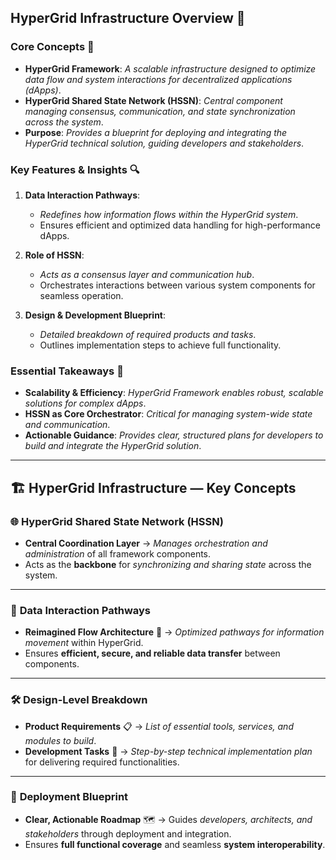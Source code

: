 ## HyperGrid Infrastructure Overview 🚀

### Core Concepts 🌟
- **HyperGrid Framework**: *A scalable infrastructure designed to optimize data flow and system interactions for decentralized applications (dApps)*.
- **HyperGrid Shared State Network (HSSN)**: *Central component managing consensus, communication, and state synchronization across the system*.
- **Purpose**: *Provides a blueprint for deploying and integrating the HyperGrid technical solution, guiding developers and stakeholders*.

### Key Features & Insights 🔍
1. **Data Interaction Pathways**:
   - *Redefines how information flows within the HyperGrid system*.
   - Ensures efficient and optimized data handling for high-performance dApps.

2. **Role of HSSN**:
   - *Acts as a consensus layer and communication hub*.
   - Orchestrates interactions between various system components for seamless operation.

3. **Design & Development Blueprint**:
   - *Detailed breakdown of required products and tasks*.
   - Outlines implementation steps to achieve full functionality.

### Essential Takeaways 📝
- **Scalability & Efficiency**: *HyperGrid Framework enables robust, scalable solutions for complex dApps*.
- **HSSN as Core Orchestrator**: *Critical for managing system-wide state and communication*.
- **Actionable Guidance**: *Provides clear, structured plans for developers to build and integrate the HyperGrid solution*.

---

## 🏗 **HyperGrid Infrastructure — Key Concepts**

### 🌐 **HyperGrid Shared State Network (HSSN)**

* **Central Coordination Layer** → *Manages orchestration and administration* of all framework components.
* Acts as the **backbone** for *synchronizing and sharing state* across the system.

---

### 🔄 **Data Interaction Pathways**

* **Reimagined Flow Architecture** 📡 → *Optimized pathways for information movement* within HyperGrid.
* Ensures **efficient, secure, and reliable data transfer** between components.

---

### 🛠 **Design-Level Breakdown**

* **Product Requirements** 📋 → *List of essential tools, services, and modules to build*.
* **Development Tasks** 🧩 → *Step-by-step technical implementation plan* for delivering required functionalities.

---

### 🎯 **Deployment Blueprint**

* **Clear, Actionable Roadmap** 🗺 → Guides *developers, architects, and stakeholders* through deployment and integration.
* Ensures **full functional coverage** and seamless **system interoperability**.
